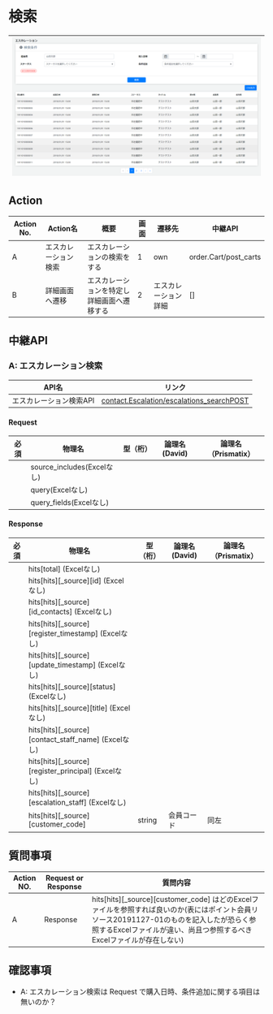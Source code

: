 # 検索
|![画面](../../../images/escalation_search.png)|
|:-:|

## Action

| Action No. | Action名 | 概要 | 画面 | 遷移先 | 中継API | 
| --- | --- | --- | --- | --- | --- |
| A | エスカレーション検索 | エスカレーションの検索をする | 1 | own | order.Cart/post_carts |
| B | 詳細画面へ遷移 | エスカレーションを特定し詳細画面へ遷移する | 2 | エスカレーション詳細 | [] |

## 中継API
### A: エスカレーション検索

| API名 | リンク |
| --- | --- |
| エスカレーション検索API | [contact.Escalation/escalations_searchPOST](http://3.114.104.100/#/contact.Escalation/escalations_searchPOST) |

#### Request

| 必須 | 物理名 | 型（桁） | 論理名(David) | 論理名（Prismatix） |
| --- | --- | --- | --- | --- |
|  | source_includes(Excelなし) |  |  |  |
|  | query(Excelなし) |  |  |  |
|  | query_fields(Excelなし) |  |  |  |

#### Response

| 必須 | 物理名 | 型（桁） | 論理名(David) | 論理名（Prismatix） |
| --- | --- | --- | --- | --- |
|  | hits[total] (Excelなし) |  |  |  |
|  | hits[hits][_source][id] (Excelなし) |  |  |  |
|  | hits[hits][_source][id_contacts] (Excelなし) |  |  |  |
|  | hits[hits][_source][register_timestamp] (Excelなし) |  |  |  |
|  | hits[hits][_source][update_timestamp] (Excelなし) |  |  |  |
|  | hits[hits][_source][status] (Excelなし) |  |  |  |
|  | hits[hits][_source][title] (Excelなし) |  |  |  |
|  | hits[hits][_source][contact_staff_name] (Excelなし) |  |  |  |
|  | hits[hits][_source][register_principal] (Excelなし) |  |  |  |
|  | hits[hits][_source][escalation_staff] (Excelなし) |  |  |  |
|  | hits[hits][_source][customer_code] | string | 会員コード | 同左 |


## 質問事項
| Action NO.| Request or Response | 質問内容 |
| ---| --- | --- |
| A | Response | hits[hits][_source][customer_code] はどのExcelファイルを参照すれば良いのか(表にはポイント会員リソース20191127-01のものを記入したが恐らく参照するExcelファイルが違い、尚且つ参照するべきExcelファイルが存在しない)|

## 確認事項
* A: エスカレーション検索は Request で購入日時、条件追加に関する項目は無いのか？